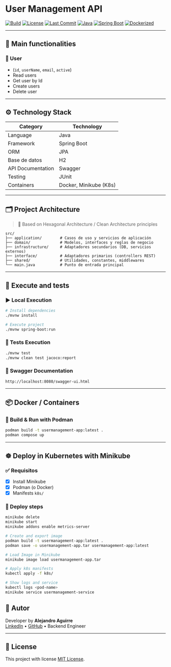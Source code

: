 
# User Management API

[![Build](https://github.com/alejoved/user-management-ditech/actions/workflows/ci.yml/badge.svg)](https://github.com/alejoved/user-management-ditech/actions)
[![License](https://img.shields.io/github/license/alejoved/user-management-ditech)](LICENSE)
[![Last Commit](https://img.shields.io/github/last-commit/alejoved/user-management-ditech)](https://github.com/alejoved/user-management-ditech/commits)
[![Java](https://img.shields.io/badge/java-17-blue.svg)](https://openjdk.org/projects/jdk/17/)
[![Spring Boot](https://img.shields.io/badge/Spring%20Boot-3.0+-brightgreen)](https://spring.io/projects/spring-boot)
[![Dockerized](https://img.shields.io/badge/docker-ready-blue)](#docker)

---

## 🚀 Main functionalities
  
### 🧑 User
- (`id`, `userName`, `email`, `active`)
- Read users
- Get user by Id
- Create users
- Delete user
---

## ⚙️ Technology Stack

| Category         | Technology                        |
|------------------|-----------------------------------|
| Language          | Java                              |
| Framework         | Spring Boot                       |
| ORM               | JPA                               |
| Base de datos     | H2                                |
| API Documentation | Swagger                           |
| Testing           | JUnit                             |
| Containers        | Docker, Minikube (K8s)            |

---

## 🗂️ Project Architecture

> 🧱 Based on Hexagonal Architecture / Clean Architecture principles

```
src/
├── application/        # Casos de uso y servicios de aplicación
├── domain/             # Modelos, interfaces y reglas de negocio
├── infrastructure/     # Adaptadores secundarios (DB, servicios externos)
├── interface/          # Adaptadores primarios (controllers REST)
├── shared/             # Utilidades, constantes, middlewares
└── main.java           # Punto de entrada principal
```

---

## 🧪 Execute and tests

### ▶️ Local Execution
```bash
# Install dependencies
./mvnw install

# Execute project
./mvnw spring-boot:run
```

### 🧪 Tests Execution
```bash
./mvnw test
./mvnw clean test jacoco:report
```

### 📘 Swagger Documentation
`http://localhost:8080/swagger-ui.html`

---

## 📦 Docker / Containers

### 🐳 Build & Run with Podman
```bash
podman build -t usermanagement-app:latest .
podman compose up
```

---

## ☸️ Deploy in Kubernetes with Minikube

### ✅ Requisitos
- [x] Install Minikube
- [x] Podman (o Docker)
- [x] Manifests `k8s/`

### 🚀 Deploy steps
```bash
minikube delete
minikube start
minikube addons enable metrics-server

# Create and export image
podman build -t usermanagement-app:latest .
podman save -o usermanagement-app.tar usermanagement-app:latest

# Load Image in Minikube
minikube image load usermanagement-app.tar

# Apply k8s manifests
kubectl apply -f k8s/

# Show logs and service
kubectl logs <pod-name>
minikube service usermanagement-service
```

## 👤 Autor

Developer by **Alejandro Aguirre**  
[LinkedIn](https://www.linkedin.com/in/jorge-alejandro-aguirre-gutierrez-1836a0187) • [GitHub](https://github.com/alejoved) • Backend Engineer

---

## 📄 License

This project with license [MIT License](LICENSE).